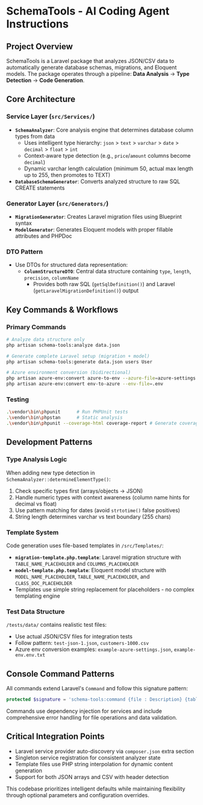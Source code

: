 # SchemaTools - AI Coding Agent Instructions

## Project Overview
SchemaTools is a Laravel package that analyzes JSON/CSV data to automatically generate database schemas, migrations, and Eloquent models. The package operates through a pipeline: **Data Analysis** → **Type Detection** → **Code Generation**.

## Core Architecture

### Service Layer (`src/Services/`)
- **`SchemaAnalyzer`**: Core analysis engine that determines database column types from data
  - Uses intelligent type hierarchy: `json` > `text` > `varchar` > `date` > `decimal` > `float` > `int`
  - Context-aware type detection (e.g., `price`/`amount` columns become `decimal`)
  - Dynamic varchar length calculation (minimum 50, actual max length up to 255, then promotes to TEXT)
- **`DatabaseSchemaGenerator`**: Converts analyzed structure to raw SQL CREATE statements

### Generator Layer (`src/Generators/`)
- **`MigrationGenerator`**: Creates Laravel migration files using Blueprint syntax
- **`ModelGenerator`**: Generates Eloquent models with proper fillable attributes and PHPDoc

### DTO Pattern
- Use DTOs for structured data representation:
  - **`ColumnStructureDTO`**: Central data structure containing `type`, `length`, `precision`, `columnName`
    - Provides both raw SQL (`getSqlDefinition()`) and Laravel (`getLaravelMigrationDefinition()`) output   

## Key Commands & Workflows

### Primary Commands
```bash
# Analyze data structure only
php artisan schema-tools:analyze data.json

# Generate complete Laravel setup (migration + model)
php artisan schema-tools:generate data.json users User

# Azure environment conversion (bidirectional)
php artisan azure-env:convert azure-to-env --azure-file=azure-settings.json
php artisan azure-env:convert env-to-azure --env-file=.env
```

### Testing
```bash
.\vendor\bin\phpunit      # Run PHPUnit tests
.\vendor\bin\phpstan      # Static analysis
.\vendor\bin\phpunit --coverage-html coverage-report # Generate coverage report
```

## Development Patterns

### Type Analysis Logic
When adding new type detection in `SchemaAnalyzer::determineElementType()`:
1. Check specific types first (arrays/objects → JSON)
2. Handle numeric types with context awareness (column name hints for decimal vs float)
3. Use pattern matching for dates (avoid `strtotime()` false positives)
4. String length determines varchar vs text boundary (255 chars)

### Template System
Code generation uses file-based templates in `/src/Templates/`:
- **`migration-template.php.template`**: Laravel migration structure with `TABLE_NAME_PLACEHOLDER` and `COLUMNS_PLACEHOLDER`
- **`model-template.php.template`**: Eloquent model structure with `MODEL_NAME_PLACEHOLDER`, `TABLE_NAME_PLACEHOLDER`, and `CLASS_DOC_PLACEHOLDER`
- Templates use simple string replacement for placeholders - no complex templating engine

### Test Data Structure
`/tests/data/` contains realistic test files:
- Use actual JSON/CSV files for integration tests
- Follow pattern: `test-json-1.json`, `customers-1000.csv`
- Azure env conversion examples: `example-azure-settings.json`, `example-env.env.txt`

## Console Command Patterns
All commands extend Laravel's `Command` and follow this signature pattern:
```php
protected $signature = 'schema-tools:command {file : Description} {table?} {--option=}';
```

Commands use dependency injection for services and include comprehensive error handling for file operations and data validation.

## Critical Integration Points
- Laravel service provider auto-discovery via `composer.json` extra section
- Singleton service registration for consistent analyzer state
- Template files use PHP string interpolation for dynamic content generation
- Support for both JSON arrays and CSV with header detection

This codebase prioritizes intelligent defaults while maintaining flexibility through optional parameters and configuration overrides.
